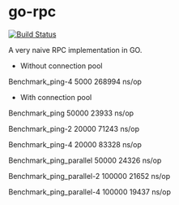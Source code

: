 go-rpc
======

[![Build Status](https://travis-ci.org/barakb/go-rpc.svg?branch=master)](https://travis-ci.org/barakb/go-rpc)


A very naive RPC implementation in GO.


* Without connection pool

Benchmark_ping-4	    5000	    268994 ns/op


* With connection pool

Benchmark_ping           	   50000	     23933 ns/op

Benchmark_ping-2         	   20000	     71243 ns/op

Benchmark_ping-4         	   20000	     83328 ns/op

Benchmark_ping_parallel  	   50000	     24326 ns/op

Benchmark_ping_parallel-2	  100000	     21652 ns/op

Benchmark_ping_parallel-4	  100000	     19437 ns/op

